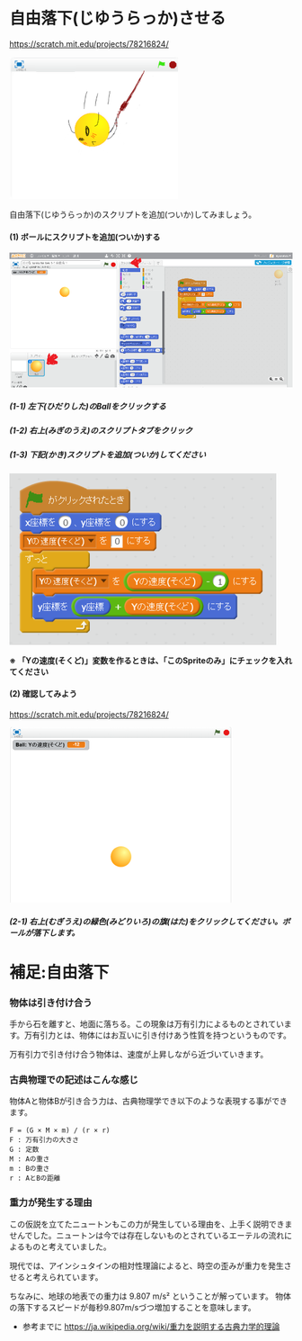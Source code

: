 # 自由落下(じゆうらっか)させる
https://scratch.mit.edu/projects/78216824/

![](about_s.png)

自由落下(じゆうらっか)のスクリプトを追加(ついか)してみましょう。


#### (1) ボールにスクリプトを追加(ついか)する
![](free_fall_001a.png)

##### (1-1) 左下(ひだりした)のBallをクリックする
##### (1-2) 右上(みぎのうえ)のスクリプトタブをクリック


##### (1-3) 下記(かき)スクリプトを追加(ついか)してください
![](free_fall_script.png)

**※ 「Yの速度(そくど)」変数を作るときは、「このSpriteのみ」にチェックを入れてください**

#### (2) 確認してみよう
https://scratch.mit.edu/projects/78216824/

![](createball_scratch_001a.png)

##### (2-1) 右上(むぎうえ)の緑色(みどりいろ)の旗(はた)をクリックしてください。ボールが落下します。



# 補足:自由落下

### 物体は引き付け合う
手から石を離すと、地面に落ちる。この現象は万有引力によるものとされています。万有引力とは、物体にはお互いに引き付けあう性質を持つというものです。

万有引力で引き付け合う物体は、速度が上昇しながら近づいていきます。


### 古典物理での記述はこんな感じ
物体Aと物体Bが引き合う力は、古典物理学でき以下のような表現する事ができます。
```
F = (G × M × m) / (r × r)
F : 万有引力の大きさ
G : 定数
M : Aの重さ
m : Bの重さ
r : AとBの距離
```

### 重力が発生する理由
この仮説を立てたニュートンもこの力が発生している理由を、上手く説明できませんでした。ニュートンは今では存在しないものとされているエーテルの流れによるものと考えていました。

現代では、アインシュタインの相対性理論によると、時空の歪みが重力を発生させると考えられています。

ちなみに、地球の地表での重力は 9.807 m/s² ということが解っています。
物体の落下するスピードが毎秒9.807m/sづつ増加することを意味します。

* 参考までに
https://ja.wikipedia.org/wiki/重力を説明する古典力学的理論
